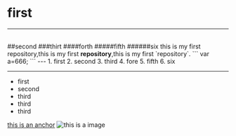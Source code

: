 # first
---
<br/>
##second
###thirt
####forth
#####fifth
######six
this is my first repository,this is my first <strong>repository</strong>,this is my first `repository`.
```
var a=666;
```
---
1. first
2. second
3. third 
4. fore
5. fifth
6. six

---
- first
- second
- third
- third
- third

[this is an anchor](https://www.baidu.com/)
![this is a image](https://www.baidu.com/img/baidu_jgylogo3.gif)
